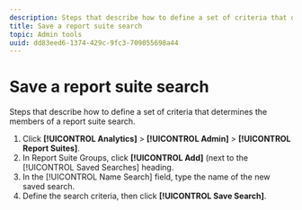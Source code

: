 ```yaml
---
description: Steps that describe how to define a set of criteria that determines the members of a report suite search.
title: Save a report suite search
topic: Admin tools
uuid: dd83eed6-1374-429c-9fc3-709055698a44
---
```


# Save a report suite search

Steps that describe how to define a set of criteria that determines the members of a report suite search.

1. Click **[!UICONTROL Analytics]** > **[!UICONTROL Admin]** > **[!UICONTROL Report Suites]**.
1. In Report Suite Groups, click **[!UICONTROL Add]** (next to the [!UICONTROL Saved Searches] heading.
1. In the [!UICONTROL Name Search] field, type the name of the new saved search.
1. Define the search criteria, then click **[!UICONTROL Save Search]**.
